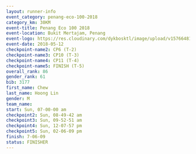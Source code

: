 ```yaml
--- 
layout: runner-info 
event_category: penang-eco-100-2018 
category_km: 30KM 
event-title: Penang Eco 100 2018 
event-location: Bukit Mertajam, Penang 
event-logo: https://res.cloudinary.com/dykbosktl/image/upload/v1576648106/Logo/Logo_lovxhg.jpg 
event-date: 2018-05-12 
checkpoint-name2: CP6 (T-2) 
checkpoint-name3: CP10 (T-3) 
checkpoint-name4: CP11 (T-4) 
checkpoint-name5: FINISH (T-5) 
overall_rank: 86
gender_rank: 61
bib: 3177
first_name: Chew
last_name: Hoong Lin
gender: M
team_name: 
start: Sun, 07-00-00 am
checkpoint2: Sun, 08-49-42 am
checkpoint3: Sun, 09-52-51 am
checkpoint4: Sun, 12-07-57 pm
checkpoint5: Sun, 02-06-09 pm
finish: 7-06-09
status: FINISHER
--- 
```

